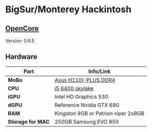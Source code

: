 # BigSur/Monterey Hackintosh

## [OpenCore](https://github.com/acidanthera/OpenCorePkg/releases) 
Version: 0.6.5

## Hardware 
| Part | Info/Link |
| --- | --- |
| **MoBo** | [Asus H110I-PLUS DDR4](https://www.asus.com/Motherboards-Components/Motherboards/PRIME/H110I-PLUS/) |
| **CPU** | [i5 6400 skylake](https://www.intel.com/content/www/us/en/products/sku/88185/intel-core-i56400-processor-6m-cache-up-to-3-30-ghz/specifications.html) |
| **iGPU** |  Intel HD Graphics 530 |
| **dGPU** | Reference Nvidia GTX 690 |
| **RAM** | Kingston 8GB or Patrion viper 2x8GB |
| **Storage for MAC** | 250GB Samsung EVO 850 |
